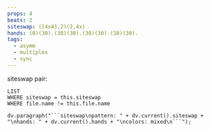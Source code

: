 ```yaml
---
props: 4
beats: 2
siteswap: ([4x4],2)(2,4x)
hands: (0)(30).(30)(30).(30)(30).(10)(30).
tags:
  - asymm
  - multiplex
  - sync
---
```


siteswap pair:
```dataview
LIST
WHERE siteswap = this.siteswap
WHERE file.name != this.file.name
```
```dataviewjs
dv.paragraph("```siteswap\npattern: " + dv.current().siteswap + "\nhands: " + dv.current().hands + "\ncolors: mixed\n```");
```
